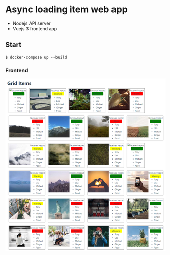 # Async loading item web app  

* Nodejs API server  
* Vuejs 3 frontend app  

## Start  
`$ docker-compose up --build`  


### Frontend  
![frontend grid view](/docs/grid_frontend.PNG "frontend")  
